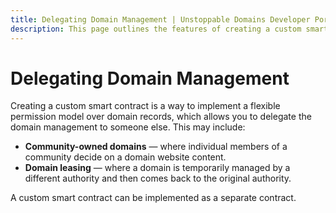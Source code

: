 ```yaml
---
title: Delegating Domain Management | Unstoppable Domains Developer Portal
description: This page outlines the features of creating a custom smart contract for flexible permission models. This technique works for CNS, ZNS, and UNS.
---
```


# Delegating Domain Management

Creating a custom smart contract is a way to implement a flexible permission model over domain records, which allows you to delegate the domain management to someone else. This may include:

* **Community-owned domains** — where individual members of a community decide on a domain website content.
* **Domain leasing** — where a domain is temporarily managed by a different authority and then comes back to the original authority.

A custom smart contract can be implemented as a separate contract.

